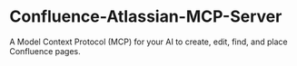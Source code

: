 # Confluence-Atlassian-MCP-Server
A Model Context Protocol (MCP) for your AI to create, edit, find, and place Confluence pages.
